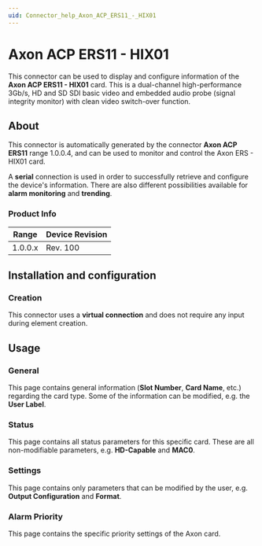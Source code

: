 ```yaml
---
uid: Connector_help_Axon_ACP_ERS11_-_HIX01
---
```


# Axon ACP ERS11 - HIX01

This connector can be used to display and configure information of the **Axon ACP ERS11 - HIX01** card. This is a dual-channel high-performance 3Gb/s, HD and SD SDI basic video and embedded audio probe (signal integrity monitor) with clean video switch-over function.

## About

This connector is automatically generated by the connector **Axon ACP ERS11** range 1.0.0.4, and can be used to monitor and control the Axon ERS - HIX01 card.

A **serial** connection is used in order to successfully retrieve and configure the device's information. There are also different possibilities available for **alarm monitoring** and **trending**.

### Product Info

| Range   | Device Revision |
|---------|-----------------|
| 1.0.0.x | Rev. 100        |

## Installation and configuration

### Creation

This connector uses a **virtual connection** and does not require any input during element creation.

## Usage

### General

This page contains general information (**Slot Number**, **Card Name**, etc.) regarding the card type. Some of the information can be modified, e.g. the **User Label**.

### Status

This page contains all status parameters for this specific card. These are all non-modifiable parameters, e.g. **HD-Capable** and **MAC0**.

### Settings

This page contains only parameters that can be modified by the user, e.g. **Output Configuration** and **Format**.

### Alarm Priority

This page contains the specific priority settings of the Axon card.

